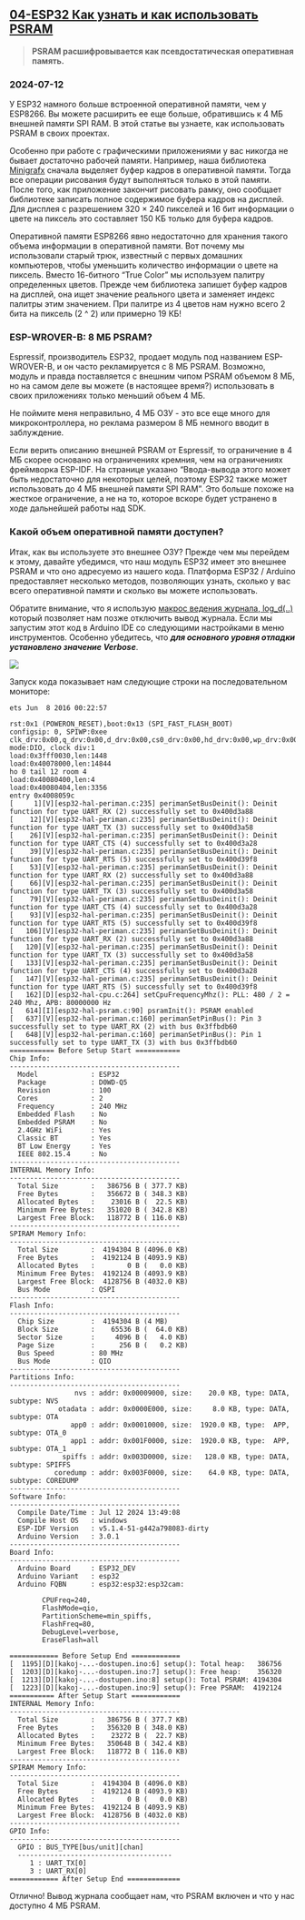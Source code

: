 ## [04-ESP32 Как узнать и как использовать PSRAM](https://thingpulse.com/esp32-how-to-use-psram/)

> **PSRAM расшифровывается как псевдостатическая оперативная память.**


### 2024-07-12

У ESP32 намного больше встроенной оперативной памяти, чем у ESP8266. Вы можете расширить ее еще больше, обратившись к 4 МБ внешней памяти SPI RAM. В этой статье вы узнаете, как использовать PSRAM в своих проектах.

Особенно при работе с графическими приложениями у вас никогда не бывает достаточно рабочей памяти. Например, наша библиотека [Minigrafx](https://github.com/ThingPulse/minigrafx) сначала выделяет буфер кадров в оперативной памяти. Тогда все операции рисования будут выполняться только в этой памяти. После того, как приложение закончит рисовать рамку, оно сообщает библиотеке записать полное содержимое буфера кадров на дисплей. Для дисплея с разрешением 320 × 240 пикселей и 16 бит информации о цвете на пиксель это составляет 150 КБ только для буфера кадров.

Оперативной памяти ESP8266 явно недостаточно для хранения такого объема информации в оперативной памяти. Вот почему мы использовали старый трюк, известный с первых домашних компьютеров, чтобы уменьшить количество информации о цвете на пиксель. Вместо 16-битного “True Color” мы используем палитру определенных цветов. Прежде чем библиотека запишет буфер кадров на дисплей, она ищет значение реального цвета и заменяет индекс палитры этим значением. При палитре из 4 цветов нам нужно всего 2 бита на пиксель (2 ^ 2) или примерно 19 КБ!

### ESP-WROVER-B: 8 МБ PSRAM?

Espressif, производитель ESP32, продает модуль под названием ESP-WROVER-B, и он часто рекламируется с 8 МБ PSRAM. Возможно, модуль и правда поставляется с внешним чипом PSRAM объемом 8 МБ, но на самом деле вы можете (в настоящее время?) использовать в своих приложениях только меньший объем 4 МБ. 

Не поймите меня неправильно, 4 МБ ОЗУ - это все еще много для микроконтроллера, но реклама размером 8 МБ немного вводит в заблуждение.

Если верить описанию внешней PSRAM от Espressif, то ограничение в 4 МБ скорее основано на ограничениях кремния, чем на ограничениях фреймворка ESP-IDF. На странице указано “Ввода-вывода этого может быть недостаточно для некоторых целей, поэтому ESP32 также может использовать до 4 МБ внешней памяти SPI RAM”. Это больше похоже на жесткое ограничение, а не на то, которое вскоре будет устранено в ходе дальнейшей работы над SDK.

### Какой объем оперативной памяти доступен?

Итак, как вы используете это внешнее ОЗУ? Прежде чем мы перейдем к этому, давайте убедимся, что наш модуль ESP32 имеет это внешнее PSRAM и что оно адресуемо из нашего кода. Платформа ESP32 / Arduino предоставляет несколько методов, позволяющих узнать, сколько у вас всего оперативной памяти и сколько вы можете использовать.

Обратите внимание, что я использую [макрос ведения журнала, log_d(..)](https://thingpulse.com/esp32-logging/) который позволяет нам позже отключить вывод журнала. Если мы запустим этот код в Arduino IDE со следующими настройками в меню инструментов. Особенно убедитесь, что ***для основного уровня отладки установлено значение Verbose***.

![](kakoj-obem-operativnoj-pamyati-dostupen.jpg)


Запуск кода показывает нам следующие строки на последовательном мониторе:

```
ets Jun  8 2016 00:22:57

rst:0x1 (POWERON_RESET),boot:0x13 (SPI_FAST_FLASH_BOOT)
configsip: 0, SPIWP:0xee
clk_drv:0x00,q_drv:0x00,d_drv:0x00,cs0_drv:0x00,hd_drv:0x00,wp_drv:0x00
mode:DIO, clock div:1
load:0x3fff0030,len:1448
load:0x40078000,len:14844
ho 0 tail 12 room 4
load:0x40080400,len:4
load:0x40080404,len:3356
entry 0x4008059c
[     1][V][esp32-hal-periman.c:235] perimanSetBusDeinit(): Deinit function for type UART_RX (2) successfully set to 0x400d3a88
[    12][V][esp32-hal-periman.c:235] perimanSetBusDeinit(): Deinit function for type UART_TX (3) successfully set to 0x400d3a58
[    26][V][esp32-hal-periman.c:235] perimanSetBusDeinit(): Deinit function for type UART_CTS (4) successfully set to 0x400d3a28
[    39][V][esp32-hal-periman.c:235] perimanSetBusDeinit(): Deinit function for type UART_RTS (5) successfully set to 0x400d39f8
[    53][V][esp32-hal-periman.c:235] perimanSetBusDeinit(): Deinit function for type UART_RX (2) successfully set to 0x400d3a88
[    66][V][esp32-hal-periman.c:235] perimanSetBusDeinit(): Deinit function for type UART_TX (3) successfully set to 0x400d3a58
[    79][V][esp32-hal-periman.c:235] perimanSetBusDeinit(): Deinit function for type UART_CTS (4) successfully set to 0x400d3a28
[    93][V][esp32-hal-periman.c:235] perimanSetBusDeinit(): Deinit function for type UART_RTS (5) successfully set to 0x400d39f8
[   106][V][esp32-hal-periman.c:235] perimanSetBusDeinit(): Deinit function for type UART_RX (2) successfully set to 0x400d3a88
[   120][V][esp32-hal-periman.c:235] perimanSetBusDeinit(): Deinit function for type UART_TX (3) successfully set to 0x400d3a58
[   133][V][esp32-hal-periman.c:235] perimanSetBusDeinit(): Deinit function for type UART_CTS (4) successfully set to 0x400d3a28
[   147][V][esp32-hal-periman.c:235] perimanSetBusDeinit(): Deinit function for type UART_RTS (5) successfully set to 0x400d39f8
[   162][D][esp32-hal-cpu.c:264] setCpuFrequencyMhz(): PLL: 480 / 2 = 240 Mhz, APB: 80000000 Hz
[   614][I][esp32-hal-psram.c:90] psramInit(): PSRAM enabled
[   637][V][esp32-hal-periman.c:160] perimanSetPinBus(): Pin 3 successfully set to type UART_RX (2) with bus 0x3ffbdb60
[   648][V][esp32-hal-periman.c:160] perimanSetPinBus(): Pin 1 successfully set to type UART_TX (3) with bus 0x3ffbdb60
=========== Before Setup Start ===========
Chip Info:
------------------------------------------
  Model             : ESP32
  Package           : D0WD-Q5
  Revision          : 100
  Cores             : 2
  Frequency         : 240 MHz
  Embedded Flash    : No
  Embedded PSRAM    : No
  2.4GHz WiFi       : Yes
  Classic BT        : Yes
  BT Low Energy     : Yes
  IEEE 802.15.4     : No
------------------------------------------
INTERNAL Memory Info:
------------------------------------------
  Total Size        :   386756 B ( 377.7 KB)
  Free Bytes        :   356672 B ( 348.3 KB)
  Allocated Bytes   :    23016 B (  22.5 KB)
  Minimum Free Bytes:   351020 B ( 342.8 KB)
  Largest Free Block:   118772 B ( 116.0 KB)
------------------------------------------
SPIRAM Memory Info:
------------------------------------------
  Total Size        :  4194304 B (4096.0 KB)
  Free Bytes        :  4192124 B (4093.9 KB)
  Allocated Bytes   :        0 B (   0.0 KB)
  Minimum Free Bytes:  4192124 B (4093.9 KB)
  Largest Free Block:  4128756 B (4032.0 KB)
  Bus Mode          : QSPI
------------------------------------------
Flash Info:
------------------------------------------
  Chip Size         :  4194304 B (4 MB)
  Block Size        :    65536 B (  64.0 KB)
  Sector Size       :     4096 B (   4.0 KB)
  Page Size         :      256 B (   0.2 KB)
  Bus Speed         : 80 MHz
  Bus Mode          : QIO
------------------------------------------
Partitions Info:
------------------------------------------
                nvs : addr: 0x00009000, size:    20.0 KB, type: DATA, subtype: NVS
            otadata : addr: 0x0000E000, size:     8.0 KB, type: DATA, subtype: OTA
               app0 : addr: 0x00010000, size:  1920.0 KB, type:  APP, subtype: OTA_0
               app1 : addr: 0x001F0000, size:  1920.0 KB, type:  APP, subtype: OTA_1
             spiffs : addr: 0x003D0000, size:   128.0 KB, type: DATA, subtype: SPIFFS
           coredump : addr: 0x003F0000, size:    64.0 KB, type: DATA, subtype: COREDUMP
------------------------------------------
Software Info:
------------------------------------------
  Compile Date/Time : Jul 12 2024 13:49:08
  Compile Host OS   : windows
  ESP-IDF Version   : v5.1.4-51-g442a798083-dirty
  Arduino Version   : 3.0.1
------------------------------------------
Board Info:
------------------------------------------
  Arduino Board     : ESP32_DEV
  Arduino Variant   : esp32
  Arduino FQBN      : esp32:esp32:esp32cam:
  
        CPUFreq=240,
        FlashMode=qio,
        PartitionScheme=min_spiffs,
        FlashFreq=80,
        DebugLevel=verbose,
        EraseFlash=all
        
============ Before Setup End ============
[  1195][D][kakoj-...-dostupen.ino:6] setup(): Total heap:   386756
[  1203][D][kakoj-...-dostupen.ino:7] setup(): Free heap:    356320
[  1213][D][kakoj-...-dostupen.ino:8] setup(): Total PSRAM: 4194304
[  1223][D][kakoj-...-dostupen.ino:9] setup(): Free PSRAM:  4192124
=========== After Setup Start ============
INTERNAL Memory Info:
------------------------------------------
  Total Size        :   386756 B ( 377.7 KB)
  Free Bytes        :   356320 B ( 348.0 KB)
  Allocated Bytes   :    23272 B (  22.7 KB)
  Minimum Free Bytes:   350648 B ( 342.4 KB)
  Largest Free Block:   118772 B ( 116.0 KB)
------------------------------------------
SPIRAM Memory Info:
------------------------------------------
  Total Size        :  4194304 B (4096.0 KB)
  Free Bytes        :  4192124 B (4093.9 KB)
  Allocated Bytes   :        0 B (   0.0 KB)
  Minimum Free Bytes:  4192124 B (4093.9 KB)
  Largest Free Block:  4128756 B (4032.0 KB)
------------------------------------------
GPIO Info:
------------------------------------------
  GPIO : BUS_TYPE[bus/unit][chan]
  --------------------------------------  
     1 : UART_TX[0]
     3 : UART_RX[0]
============ After Setup End =============
```
Отлично! Вывод журнала сообщает нам, что PSRAM включен и что у нас доступно 4 МБ PSRAM. 

